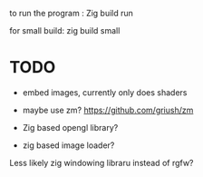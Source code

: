 to run the program : Zig build run

for small build: zig build small


# TODO
- embed images, currently only does shaders

- maybe use zm? https://github.com/griush/zm
- Zig based opengl library?
- zig based image loader?

Less likely
zig windowing libraru instead of rgfw?
